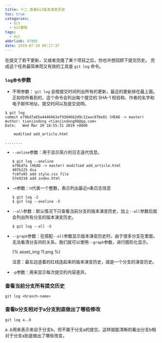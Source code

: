 ```yaml
---
title: 十二.查看Git版本演变历史
toc: true
categories:
  - Git
  - Git基础
tags:
  - Git
abbrlink: 47995
date: 2019-07-10 09:17:37
---
```


在提交了若干更新，又或者克隆了某个项目之后，你也许想回顾下提交历史。 完成这个任务最简单而又有效的工具是 `git log` 命令。

<!--more-->

### `log命令`参数

- 不带参数： `git log` 会按提交时间列出所有的更新，最近的更新排在最上面。 正如你所看到的，这个命令会列出每个提交的 SHA-1 校验和、作者的名字和电子邮件地址、提交时间以及提交说明。

```shell
$ git log
commit e79bd7a65a4446463af93046b2d9c12aac87be81 (HEAD -> master)
Author: tianjindong <tianjindong98@qq.com>
Date:   Wed Mar 20 18:55:31 2019 +0800

    modified add_article.html

........

```

- `--online`参数：用于显示简介的日志迭代信息。

  ```shell
  $ git log --oneline
  e79bd7a (HEAD -> master) modified add_article.html
  407b125 dsa
  fc8fa95 add style.css file
  57e9210 add index.html
  ```

- `-n`参数：n代表一个整数，表示列出最近n条日志信息

  ```shell
  $ git log -2
  $ git log --oneline -5
  ```

- `--all`参数：默认情况下只查看当前分支的版本演变历史，加上`--all`参数后就会列出所有分支的版本演变历史。

  ```shell
  $ git log --all -5
  ```

  

- `--graph`参数：在搭配`--all`参数显示版本演变历史时，由于很多分支在里面，无法看清分支间的关系，我们就可以使用`--graph`参数，进行图形化显示。

  {% asset_img 11.png %}

  注意：最左边竖着的红线连起来的版本演变历史，就是一个分支的演变历史。

- `-p`参数：用来显示每次提交的内容差异。



### 查看当前分支所有提交历史

```shell
git log <branch-name>
```

### 查看b分支相对于a分支到底做出了哪些修改

```shell
git log a..b
```

a..b用来表示来自于分支b，但不属于分支a的提交。这样就能清晰的看出分支b相对于分支a到底做出了哪些改变。